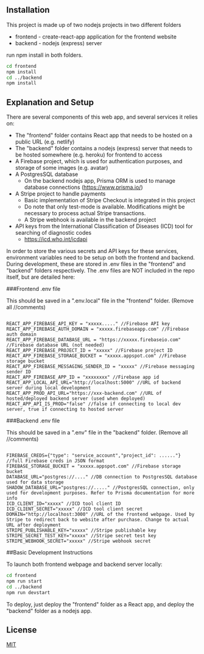 ## Installation

This project is made up of two nodejs projects in two different folders

* frontend - create-react-app application for the frontend website
* backend - nodejs (express) server

run npm install in both folders.

```bash
cd frontend
npm install
cd ../backend
npm install
```

## Explanation and Setup

There are several components of this web app, and several services it relies on:

* The "frontend" folder contains React app that needs to be hosted on a public URL (e.g. netlify)
* The "backend" folder contains a nodejs (express) server that needs to be hosted somewhere (e.g. heroku) for frontend to access
* A Firebase project, which is used for authentication purposes, and storage of some images (e.g. avatar)
* A PostgresSQL database
  * On the backend nodejs app, Prisma ORM is used to manage database connections (https://www.prisma.io/)
* A Stripe project to handle payments
  * Basic implementation of Stripe Checkout is integrated in this project
  * Do note that only test-mode is available. Modifications might be necessary to process actual Stripe transactions.
  * A Stripe webhook is available in the backend project
* API keys from the International Classification of Diseases (ICD) tool for searching of diagnostic codes
  * https://icd.who.int/icdapi

In order to store the various secrets and API keys for these services, environment variables need to be setup on both the frontend and backend. During development, these are stored in .env files in the "frontend" and "backend" folders respectively. The .env files are NOT included in the repo itself, but are detailed here:

###Frontend .env file

This should be saved in a ".env.local" file in the "frontend" folder. (Remove all //comments)

```text

REACT_APP_FIREBASE_API_KEY = "xxxxx....." //Firebase API key
REACT_APP_FIREBASE_AUTH_DOMAIN = "xxxxx.firebaseapp.com" //Firebase auth domain
REACT_APP_FIREBASE_DATABASE_URL = "https://xxxxx.firebaseio.com" //Firebase database URL (not needed)
REACT_APP_FIREBASE_PROJECT_ID = "xxxxx" //Firebase project ID
REACT_APP_FIREBASE_STORAGE_BUCKET = "xxxxx.appspot.com" //Firebase storage bucket
REACT_APP_FIREBASE_MESSAGING_SENDER_ID = "xxxxx" //Firebase messaging sender ID
REACT_APP_FIREBASE_APP_ID = "xxxxxxxx" //Firebase app id
REACT_APP_LOCAL_API_URL="http://localhost:5000" //URL of backend server during local development
REACT_APP_PROD_API_URL="https://xxx-backend.com" //URL of hosted/deployed backend server (used when deployed)
REACT_APP_API_IS_PROD="false" //false if connecting to local dev server, true if connecting to hosted server
```

###Backend .env file

This should be saved in a ".env" file in the "backend" folder. (Remove all //comments)

```text

FIREBASE_CREDS={"type": "service_account","project_id": ......"} //full Firebase creds in JSON format
FIREBASE_STORAGE_BUCKET = "xxxxx.appspot.com" //Firebase storage bucket
DATABASE_URL="postgres://...." //DB connection to PostgresSQL database used for data storage
SHADOW_DATABASE_URL="postgres://....." //PostgresSQL connection, only used for development purposes. Refer to Prisma documentation for more info
ICD_CLIENT_ID="xxxxx" //ICD tool client ID
ICD_CLIENT_SECRET="xxxxx" //ICD tool client secret
DOMAIN="http://localhost:3000" //URL of the frontend webpage. Used by Stripe to redirect back to website after purchase. Change to actual URL after deployment
STRIPE_PUBLISHABLE_KEY="xxxxx" //Stripe publishable key
STRIPE_SECRET_TEST_KEY="xxxxx" //Stripe secret test key
STRIPE_WEBHOOK_SECRET="xxxxx" //Stripe webhook secret
```

##Basic Development Instructions

To launch both frontend webpage and backend server locally:

```bash
cd frontend
npm run start
cd ../backend
npm run devstart
```

To deploy, just deploy the "frontend" folder as a React app, and deploy the "backend" folder as a nodejs app.

## License
[MIT](https://choosealicense.com/licenses/mit/)
